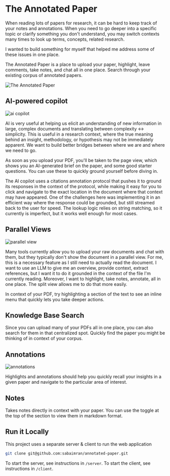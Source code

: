 # The Annotated Paper
When reading lots of papers for research, it can be hard to keep track of your notes and annotations. When you need to go deeper into a specific topic or clarify something you don't understand, you may switch contexts many times to look up terms, concepts, related research.

I wanted to build something for myself that helped me address some of these issues in one place.

The Annotated Paper is a place to upload your paper, highlight, leave comments, take notes, and chat all in one place. Search through your existing corpus of annotated papers.

![The Annotated Paper](https://assets.khoj.dev/annotated_paper_upload.gif)

## AI-powered copilot

![ai copilot](https://assets.khoj.dev/annotated_paper_chat_assistant.png)

AI is very useful at helping us elicit an understanding of new information in large, complex documents and translating between complexity <-> simplicity. This is useful in a research context, where the true meaning behind an insight, methodology, or hypothesis may not be immediately apparent. We want to build better bridges between where we are and where we need to go.

As soon as you upload your PDF, you'll be taken to the page view, which shows you an AI-generated brief on the paper, and some good starter questions. You can use these to quickly ground yourself before diving in.

The AI copilot uses a citations annotation protocol that pushes it to ground its responses in the context of the protocol, while making it easy for you to click and navigate to the exact location in the document where that context may have appeared. One of the challenges here was implementing it in an efficient way where the response could be grounded, but still streamed back to the user for speed. The lookup logic relies on string matching, so it currently is imperfect, but it works well enough for most cases.

## Parallel Views

![parallel view](https://assets.khoj.dev/annotated_paper_parallel_view.png)

Many tools currently allow you to upload your raw documents and chat with them, but they typically don't show the document in a parallel view. For me, this is a necessary feature as I still need to actually read the document. I want to use an LLM to give me an overview, provide context, extract references, but I want it to do it grounded in the context of the file I'm currently reading. Moreover, I want to highlight, take notes, annotate, all in one place. The split view allows me to do that more easily.

In context of your PDF, try highlighting a section of the text to see an inline menu that quickly lets you take deeper actions.

## Knowledge Base Search

Since you can upload many of your PDFs all in one place, you can also search for them in that centralized spot. Quickly find the paper you might be thinking of in context of your corpus.

## Annotations

![annotations](https://assets.khoj.dev/annotated_paper_highlight_annotations.png)

Highlights and annotations should help you quickly recall your insights in a given paper and navigate to the particular area of interest.

## Notes

Takes notes directly in context with your paper. You can use the toggle at the top of the section to view them in markdown format.

## Run it Locally

This project uses a separate server & client to run the web application

```bash
git clone git@github.com:sabaimran/annotated-paper.git
```

To start the server, see instructions in `/server`. To start the client, see instructions in `/client`.
